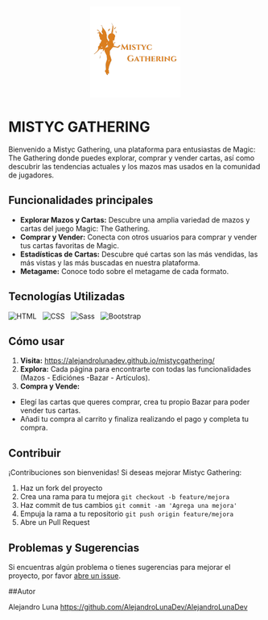 
<p align="center">
  <img src="https://raw.githubusercontent.com/AlejandroLunaDev/mistycgathering/main/img/MistycGathering-logoCEO.png" alt="Descripción de la imagen">
</p>

# MISTYC GATHERING

Bienvenido a Mistyc Gathering, una plataforma para entusiastas de Magic: The Gathering donde puedes explorar, comprar y vender cartas, así como descubrir las tendencias actuales y los mazos mas usados en la comunidad de jugadores.

## Funcionalidades principales

- **Explorar Mazos y Cartas:** Descubre una amplia variedad de mazos y cartas del juego Magic: The Gathering.
- **Comprar y Vender:** Conecta con otros usuarios para comprar y vender tus cartas favoritas de Magic.
- **Estadísticas de Cartas:** Descubre qué cartas son las más vendidas, las más vistas y las más buscadas en nuestra plataforma.
- **Metagame:** Conoce todo sobre el metagame de cada formato.

## Tecnologías Utilizadas

 <img src="https://upload.wikimedia.org/wikipedia/commons/6/61/HTML5_logo_and_wordmark.svg" alt="HTML" height="50"/>&nbsp;&nbsp;    <img src="https://upload.wikimedia.org/wikipedia/commons/d/d5/CSS3_logo_and_wordmark.svg" alt="CSS" height="50"/>&nbsp;&nbsp;   <img src="https://upload.wikimedia.org/wikipedia/commons/9/96/Sass_Logo_Color.svg" alt="Sass" height="50"/>&nbsp;&nbsp; <img src="https://upload.wikimedia.org/wikipedia/commons/b/b2/Bootstrap_logo.svg" alt="Bootstrap" height="50"/>&nbsp;

## Cómo usar

1. **Visita:** https://alejandrolunadev.github.io/mistycgathering/
2. **Explora:** Cada página para encontrarte con todas las funcionalidades (Mazos - Ediciónes -Bazar - Artículos).
3. **Compra y Vende:**
- Elegí las cartas que queres comprar, crea tu propio Bazar para poder vender tus cartas.
- Añadi tu compra al carrito y finaliza realizando el pago y completa tu compra.

## Contribuir

¡Contribuciones son bienvenidas! Si deseas mejorar Mistyc Gathering:

1. Haz un fork del proyecto
2. Crea una rama para tu mejora `git checkout -b feature/mejora`
3. Haz commit de tus cambios `git commit -am 'Agrega una mejora'`
4. Empuja la rama a tu repositorio `git push origin feature/mejora`
5. Abre un Pull Request

## Problemas y Sugerencias

Si encuentras algún problema o tienes sugerencias para mejorar el proyecto, por favor [abre un issue](https://github.com/AlejandroLunaDev/mistycgathering/issues).


##Autor

Alejandro Luna https://github.com/AlejandroLunaDev/AlejandroLunaDev
